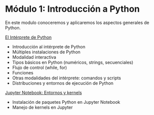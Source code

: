 # Módulo 1: Introducción a Python

En este modulo conoceremos y aplicaremos los aspectos generales de Python.

[El Intérprete de Python](repl_lab.ipynb)
* Introducción al intérprete de Python
* Múltiples instalaciones de Python
* Modalidad interactiva
* Tipos básicos en Python (numéricos, strings, secuenciales)
* Flujo de control (while, for)
* Funciones
* Otras modalidades del intérprete: comandos y scripts
* Distribuciones y entornos de ejecución de Python

[Jupyter Notebook: Entornos y kernels](jupyter_packages.ipynb)
* Instalación de paquetes Python en Jupyter Notebook
* Manejo de kernels en Jupyter
